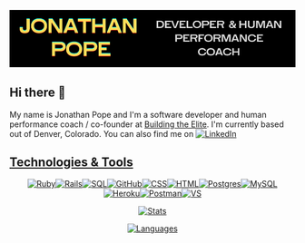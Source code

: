 <div align="center">

![Header](https://raw.githubusercontent.com/jonathanmpope/jonathanmpope/main/Github.png)

</div>

## Hi there 👋

My name is Jonathan Pope and I'm a software developer and human performance coach / co-founder at [Building the Elite](https://buildingtheelite.com/). I'm currently based out of Denver, Colorado. You can also find me on  <a href="https://www.linkedin.com/in/jonathan-m-pope/" rel="LinkedIn Profile">![LinkedIn](https://img.shields.io/badge/LinkedIn-0077B5?style=for-the-badge&logo=linkedin&logoColor=white)

## Technologies & Tools
  
<div align="center">
  
![Ruby](https://img.shields.io/badge/Ruby-CC342D?style=for-the-badge&logo=ruby&logoColor=white)![Rails](https://img.shields.io/badge/Ruby_on_Rails-CC0000?style=for-the-badge&logo=ruby-on-rails&logoColor=white)![SQL](https://img.shields.io/badge/GIT-E44C30?style=for-the-badge&logo=git&logoColor=white)![GitHub](https://img.shields.io/badge/GitHub-100000?style=for-the-badge&logo=github&logoColor=white)![CSS](https://img.shields.io/badge/CSS3-1572B6?style=for-the-badge&logo=css3&logoColor=white)![HTML](https://img.shields.io/badge/HTML5-E34F26?style=for-the-badge&logo=html5&logoColor=white)![Postgres](https://img.shields.io/badge/PostgreSQL-316192?style=for-the-badge&logo=postgresql&logoColor=white)![MySQL](https://img.shields.io/badge/MySQL-005C84?style=for-the-badge&logo=mysql&logoColor=white)![Heroku](https://img.shields.io/badge/Heroku-430098?style=for-the-badge&logo=heroku&logoColor=white)![Postman](https://img.shields.io/badge/Postman-FF6C37?style=for-the-badge&logo=Postman&logoColor=white)![VS](https://img.shields.io/badge/Visual_Studio_Code-0078D4?style=for-the-badge&logo=visual%20studio%20code&logoColor=white)

![Stats](https://github-readme-stats.vercel.app/api?username=jonathanmpope)
  
![Languages](https://github-readme-stats.vercel.app/api/top-langs/?username=jonathanmpope)

 </div>
